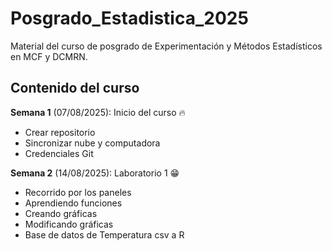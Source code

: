 # Posgrado_Estadistica_2025
Material del curso de posgrado de Experimentación y Métodos Estadísticos en MCF y DCMRN.

## Contenido del curso

**Semana 1** (07/08/2025): Inicio del curso :fire:
 + Crear repositorio
 + Sincronizar nube y computadora
 + Credenciales Git
 
 **Semana 2** (14/08/2025): Laboratorio 1 :grin:
 + Recorrido por los paneles
 + Aprendiendo funciones
 + Creando gráficas
 + Modificando gráficas
 + Base de datos de Temperatura csv a R
